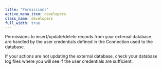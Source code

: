 ```yaml
---
title: "Permissions"
active_menu_item: developers
class_name: developers
full_width: true
---
```



Permissions to insert/update/delete records from your external database are handled by the user credentials defined in the Connection used to the database.

If your actions are not updating the external database, check your database log files where you will see if the user credentials are sufficient.
